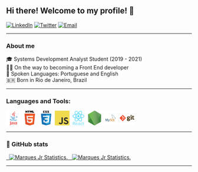 <h2> Hi there! Welcome to my profile! 👋  </h2>
<a href="https://www.linkedin.com/in/antonio-m-marques-jr-6b1415147/" target="_blank"><img alt="LinkedIn" src="https://img.shields.io/badge/-LinkedIn-%233498db?style=flat-square&logo=linkedin&color=0077B5&?logoWidth=100&logoColor=FFF" /></a>
<a href="https://twitter.com/" target="_blank"><img alt="Twitter" src="https://img.shields.io/badge/-Twitter-%233498db?style=flat-square&logo=Twitter&color=1DA1F2&?logoWidth=100&logoColor=FFF" /></a>
<a href="mailto:jrmanny@gmail.com" target="_blank"><img alt="Email" src="https://img.shields.io/badge/-Gmail-%233498db?style=flat-square&logo=gmail&color=D14836&?logoWidth=100&logoColor=FFF" /></a>
<hr/>

<h3> About me </h3>
🎓 Systems Development Analyst Student (2019 - 2021) <br/>
 🧑‍💻 On the way to becoming a Front End developer <br/>
 💬 Spoken Languages:  Portuguese and English <br/>
🇧🇷 Born in Rio de Janeiro, Brazil
<hr/>
<h3>Languages and Tools:</h3>

<p align="center">

  <div align="left">
  
 <code><img height="40" src="https://raw.githubusercontent.com/devicons/devicon/master/icons/java/java-original-wordmark.svg"></code>  <code><img height="40" src="https://raw.githubusercontent.com/github/explore/80688e429a7d4ef2fca1e82350fe8e3517d3494d/topics/html/html.png"></code> <code><img height="40" src="https://raw.githubusercontent.com/github/explore/80688e429a7d4ef2fca1e82350fe8e3517d3494d/topics/css/css.png"></code>  <code><img height="40" src="https://raw.githubusercontent.com/github/explore/80688e429a7d4ef2fca1e82350fe8e3517d3494d/topics/javascript/javascript.png"></code> <code><img height="40" src="https://raw.githubusercontent.com/devicons/devicon/master/icons/react/react-original-wordmark.svg"></code> <code><img height="40" src="https://raw.githubusercontent.com/github/explore/80688e429a7d4ef2fca1e82350fe8e3517d3494d/topics/nodejs/nodejs.png"></code>  <code><img height="40" src="https://raw.githubusercontent.com/github/explore/80688e429a7d4ef2fca1e82350fe8e3517d3494d/topics/mysql/mysql.png"></code> <code><img height="40" src="https://raw.githubusercontent.com/github/explore/80688e429a7d4ef2fca1e82350fe8e3517d3494d/topics/git/git.png"></code> 
  </div>
  </p>
  <hr />
  <h3>🚀 GitHub stats</h3>
<a href="https://github.com/MarqDev">
  &nbsp; <img height="175em" src="https://github-readme-stats.vercel.app/api?username=marqdev&show_icons=true&theme=radical" alt="Marques Jr Statistics." />
  &nbsp; <img height="175em" src="https://github-readme-stats.vercel.app/api/top-langs/?username=marqdev&layout=compact&langs_count=6&theme=radical" alt="Marques Jr Statistics." />
</a>
<hr />



